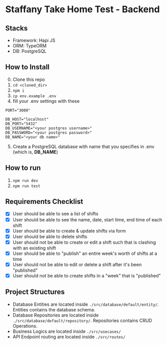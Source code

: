 # Staffany Take Home Test - Backend

## Stacks
- Framework: Hapi JS
- ORM: TypeORM
- DB: PostgreSQL

## How to Install
0. Clone this repo
1. `cd <cloned_dir>`
2. `npm i`
3. `cp env.example .env`
4. fill your .env settings with these
```
PORT="3000"

DB_HOST="localhost"
DB_PORT="5432"
DB_USERNAME="<your postgres username>"
DB_PASSWORD="<your postgres password>"
DB_NAME="<your db name>"
```
5. Create a PostgreSQL database with name that you specifies in .env (which is, **DB_NAME**)

## How to run
1. `npm run dev`
2. `npm run test`

## Requirements Checklist
- [x] User should be able to see a list of shifts
- [x] User should be able to see the name, date, start time, end time of each shift
- [x] User should be able to create & update shifts via form
- [x] User should be able to delete shifts
- [x] User should not be able to create or edit a shift such that is clashing with an existing shift
- [x] User should be able to "publish" an entire week's worth of shifts at a time
- [x] User should not be able to edit or delete a shift after it's been "published"
- [x] User should not be able to create shifts in a "week" that is "published"

## Project Structures

* Database Entities are located inside `./src/database/default/entity/`. Entities contains the database schema.
* Database Repositories are located inside `./src/database/default/repository/`. Repositories contains CRUD Operations.
* Business Logics are located inside `./src/usecases/`
* API Endpoint routing are located inside `./src/routes/`
